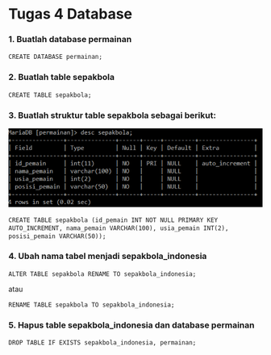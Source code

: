 # Tugas 4 Database

### 1. Buatlah database permainan
```mysql
CREATE DATABASE permainan;
```

### 2. Buatlah table sepakbola
```mysql
CREATE TABLE sepakbola;
```

### 3. Buatlah struktur table sepakbola sebagai berikut:

<p align="center"><img src="images/sepakbola.png" alt="Sepakbola" width="600"/></div></p>

```mysql
CREATE TABLE sepakbola (id_pemain INT NOT NULL PRIMARY KEY AUTO_INCREMENT, nama_pemain VARCHAR(100), usia_pemain INT(2), posisi_pemain VARCHAR(50));
```

### 4. Ubah nama tabel menjadi sepakbola_indonesia
```mysql
ALTER TABLE sepakbola RENAME TO sepakbola_indonesia;
```
atau

```mysql
RENAME TABLE sepakbola TO sepakbola_indonesia;
```

### 5. Hapus table sepakbola_indonesia dan database permainan
```mysql
DROP TABLE IF EXISTS sepakbola_indonesia, permainan;
```
